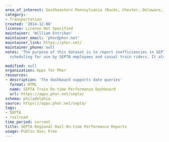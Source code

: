 ```yaml
---
area_of_interest: Southeastern Pennsylvania (Bucks, Chester, Delaware, Montgomery, Philadelphia counties)
category:
- Transportation
created: '2014-12-08'
license: License Not Specified
maintainer: 'William Entriken'
maintainer_email: 'phor@phor.net'
maintainer_link: https://phor.net/
maintainer_phone: null
notes: 'The purpose of this dataset is to report inefficiencies in SEPTA''s regional rail train
  scheduling for use by SEPTA employees and casual train riders. It also documents late trains, which you can use to excuse work lateness.'

modified: null
organization: Apps for Phor
resources:
- description: 'The dashboard supports date queries'
  format: HTML
  name: SEPTA Train On-time Performance Dashboard
  url: https://apps.phor.net/septa/
schema: philadelphia
source: https://apps.phor.net/septa/
tags: 
- SEPTA
- railroad
time_period: current
title: SEPTA Regional Rail On-time Performance Reports
usage: Public Use; Free
---
```

